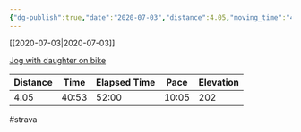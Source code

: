 ```yaml
---
{"dg-publish":true,"date":"2020-07-03","distance":4.05,"moving_time":"40:53","elapsed_time":"52:00","pace":"10:05","total_elevation_gain":202,"url":"https://www.strava.com/activities/3709292440","permalink":"/01-personal/strava/2020-07-03-jog-with-daughter-on-bike/","dgPassFrontmatter":true}
---
```



[[2020-07-03\|2020-07-03]]

[Jog with daughter on bike](https://www.strava.com/activities/3709292440)

| Distance | Time  | Elapsed Time | Pace  | Elevation |
| -------- | ----- | ------------ | ----- | --------- |
| 4.05     | 40:53 | 52:00        | 10:05 | 202       |




#strava
